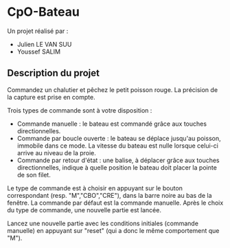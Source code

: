 # CpO-Bateau

Un projet réalisé par :
- Julien LE VAN SUU
- Youssef SALIM

## Description du projet

Commandez un chalutier et pêchez le petit poisson rouge. La précision de la capture est prise en compte.

Trois types de commande sont à votre disposition :

- Commande manuelle : le bateau est commandé grâce aux touches directionnelles.
- Commande par boucle ouverte : le bateau se déplace jusqu'au poisson, immobile dans ce mode. La vitesse du bateau est nulle lorsque celui-ci arrive au niveau de la proie.
- Commande par retour d'état : une balise, à déplacer grâce aux touches directionnelles, indique à quelle position le bateau doit placer la pointe de son filet.

Le type de commande est à choisir en appuyant sur le bouton correspondant (resp. "M","CBO","CRE"), dans la barre noire au bas de la fenêtre. La commande par défaut est la commande manuelle. Après le choix du type de commande, une nouvelle partie est lancée.

Lancez une nouvelle partie avec les conditions initiales (commande manuelle) en appuyant sur "reset" (qui a donc le même comportement que "M").
